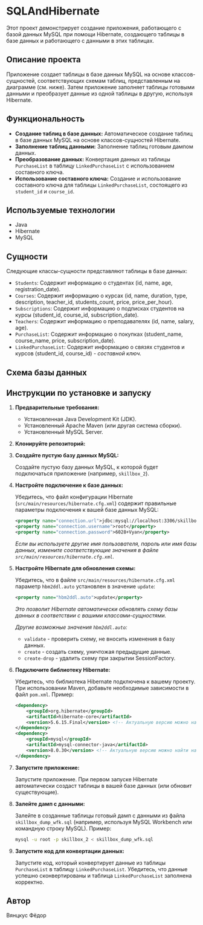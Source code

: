 # SQLAndHibernate

Этот проект демонстрирует создание приложения, работающего с базой данных MySQL при помощи Hibernate, создающего таблицы в базе данных и работающего с данными в этих таблицах.

## Описание проекта

Приложение создает таблицы в базе данных MySQL на основе классов-сущностей, соответствующих схемам таблиц, представленным на диаграмме (см. ниже). Затем приложение заполняет таблицы готовыми данными и преобразует данные из одной таблицы в другую, используя Hibernate.

## Функциональность

*   **Создание таблиц в базе данных:** Автоматическое создание таблиц в базе данных MySQL на основе классов-сущностей Hibernate.
*   **Заполнение таблиц данными:** Заполнение таблиц готовым дампом данных.
*   **Преобразование данных:** Конвертация данных из таблицы `PurchaseList` в таблицу `LinkedPurchaseList` с использованием составного ключа.
*   **Использование составного ключа:** Создание и использование составного ключа для таблицы `LinkedPurchaseList`, состоящего из `student_id` и `course_id`.

## Используемые технологии

*   Java
*   Hibernate
*   MySQL

## Сущности

Следующие классы-сущности представляют таблицы в базе данных:

*   `Students`: Содержит информацию о студентах (id, name, age, registration_date).
*   `Courses`: Содержит информацию о курсах (id, name, duration, type, description, teacher_id, students_count, price, price_per_hour).
*   `Subscriptions`: Содержит информацию о подписках студентов на курсы (student_id, course_id, subscription_date).
*   `Teachers`: Содержит информацию о преподавателях (id, name, salary, age).
*   `PurchaseList`: Содержит информацию о покупках (student_name, course_name, price, subscription_date).
*   `LinkedPurchaseList`: Содержит информацию о связях студентов и курсов (student_id, course_id) - *составной ключ*.

## Схема базы данных



## Инструкции по установке и запуску

1.  **Предварительные требования:**
    *   Установленная Java Development Kit (JDK).
    *   Установленный Apache Maven (или другая система сборки).
    *   Установленный MySQL Server.

2.  **Клонируйте репозиторий:**

3.  **Создайте пустую базу данных MySQL:**

    Создайте пустую базу данных MySQL, к которой будет подключаться приложение (например, `skillbox_2`).

4.  **Настройте подключение к базе данных:**

    Убедитесь, что файл конфигурации Hibernate (`src/main/resources/hibernate.cfg.xml`) содержит правильные параметры подключения к вашей базе данных MySQL:

    ```xml
    <property name="connection.url">jdbc:mysql://localhost:3306/skillbox_2?useSSL=false</property>
    <property name="connection.username">root</property>
    <property name="connection.password">6028+Vyan</property>
    ```

    *Если вы используете другие имя пользователя, пароль или имя базы данных, измените соответствующие значения в файле `src/main/resources/hibernate.cfg.xml`.*

5.  **Настройте Hibernate для обновления схемы:**

    Убедитесь, что в файле `src/main/resources/hibernate.cfg.xml` параметр `hbm2ddl.auto` установлен в значение `update`:

    ```xml
    <property name="hbm2ddl.auto">update</property>
    ```

    *Это позволит Hibernate автоматически обновлять схему базы данных в соответствии с вашими классами-сущностями.*

    *Другие возможные значения `hbm2ddl.auto`:*
    *   `validate` - проверить схему, не вносить изменения в базу данных.
    *   `create` - создать схему, уничтожая предыдущие данные.
    *   `create-drop` - удалить схему при закрытии SessionFactory.

6.  **Подключите библиотеку Hibernate:**

    Убедитесь, что библиотека Hibernate подключена к вашему проекту. При использовании Maven, добавьте необходимые зависимости в файл `pom.xml`. Пример:

    ```xml
    <dependency>
        <groupId>org.hibernate</groupId>
        <artifactId>hibernate-core</artifactId>
        <version>5.6.15.Final</version> <!-- Актуальную версию можно найти на сайте Hibernate -->
    </dependency>
    <dependency>
        <groupId>mysql</groupId>
        <artifactId>mysql-connector-java</artifactId>
        <version>8.0.30</version> <!-- Актуальную версию можно найти на сайте MySQL Connector -->
    </dependency>
    ```

7.  **Запустите приложение:**

    Запустите приложение. При первом запуске Hibernate автоматически создаст таблицы в вашей базе данных (или обновит существующие).

8.  **Залейте дамп с данными:**

    Залейте в созданные таблицы готовый дамп с данными из файла `skillbox_dump_wfk.sql` (например, используя MySQL Workbench или командную строку MySQL).  Пример:

    ```bash
    mysql -u root -p skillbox_2 < skillbox_dump_wfk.sql
    ```

9.  **Запустите код для конвертации данных:**

    Запустите код, который конвертирует данные из таблицы `PurchaseList` в таблицу `LinkedPurchaseList`. Убедитесь, что данные успешно сконвертированы и таблица `LinkedPurchaseList` заполнена корректно.

## Автор

Вянцкус Фёдор
